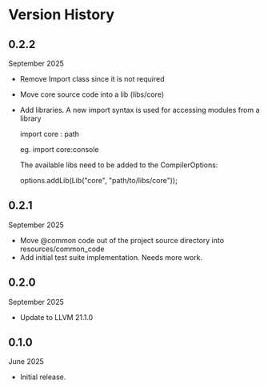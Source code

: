 # Version History

## 0.2.2

September 2025

- Remove Import class since it is not required
- Move core source code into a lib (libs/core)
- Add libraries. A new import syntax is used for accessing modules from a library

    import core : path

    eg. import core:console

    The available libs need to be added to the CompilerOptions:

    options.addLib(Lib("core", "path/to/libs/core"));

## 0.2.1

September 2025

- Move @common code out of the project source directory into resources/common_code
- Add initial test suite implementation. Needs more work.

## 0.2.0

September 2025

- Update to LLVM 21.1.0

## 0.1.0

June 2025 

- Initial release.
